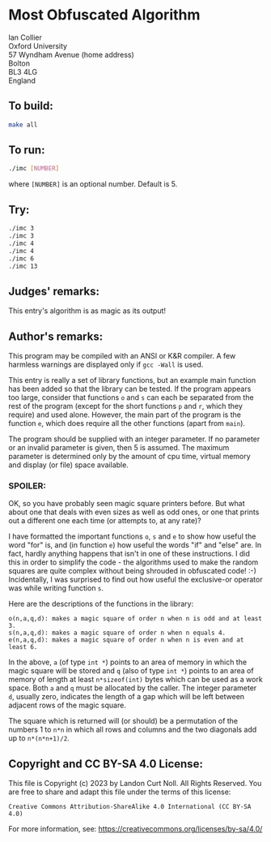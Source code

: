 # Most Obfuscated Algorithm

Ian Collier  
Oxford University  
57 Wyndham Avenue        (home address)  
Bolton  
BL3 4LG  
England

## To build:

```sh
make all
```

## To run:

```sh
./imc [NUMBER]
```

where `[NUMBER]` is an optional number. Default is 5.

## Try:

```sh
./imc 3
./imc 3
./imc 4
./imc 4
./imc 6
./imc 13
```

## Judges' remarks:

This entry's algorithm is as magic as its output!


## Author's remarks:

This program may be compiled with an ANSI or K&R compiler.  A few
harmless warnings are displayed only if `gcc -Wall` is used.

This entry is really a set of library functions, but an example
main function has been added so that the library can be tested.  If
the program appears too large, consider that functions `o` and `s` can
each be separated from the rest of the program (except for the short
functions `p` and `r`, which they require) and used alone.  However, the
main part of the program is the function `e`, which does require all the
other functions (apart from `main`).

The program should be supplied with an integer parameter.  If no
parameter or an invalid parameter is given, then 5 is assumed.  The
maximum parameter is determined only by the amount of cpu time, virtual
memory and display (or file) space available.

### SPOILER:

OK, so you have probably seen magic square printers before.  But what
about one that deals with even sizes as well as odd ones, or one that
prints out a different one each time (or attempts to, at any rate)?

I have formatted the important functions `o`, `s` and `e` to show how useful
the word "for" is, and (in function `e`) how useful the words "if" and
"else" are.  In fact, hardly anything happens that isn't in one of these
instructions.  I did this in order to simplify the code - the algorithms
used to make the random squares are quite complex without being shrouded
in obfuscated code! :-)  Incidentally, I was surprised to find out how
useful the exclusive-or operator was while writing function `s`.

Here are the descriptions of the functions in the library:

```
o(n,a,q,d): makes a magic square of order n when n is odd and at least 3.
s(n,a,q,d): makes a magic square of order n when n equals 4.
e(n,a,q,d): makes a magic square of order n when n is even and at least 6.
```

In the above, `a` (of type `int *`) points to an area of memory in which
the magic square will be stored and `q` (also of type `int *`) points to
an area of memory of length at least `n*sizeof(int)` bytes which can be
used as a work space.  Both `a` and `q` must be allocated by the caller.
The integer parameter `d`, usually zero, indicates the length of a gap
which will be left between adjacent rows of the magic square.

The square which is returned will (or should) be a permutation of the
numbers 1 to `n*n` in which all rows and columns and the two diagonals
add up to `n*(n*n+1)/2`.

## Copyright and CC BY-SA 4.0 License:

This file is Copyright (c) 2023 by Landon Curt Noll.  All Rights Reserved.
You are free to share and adapt this file under the terms of this license:

    Creative Commons Attribution-ShareAlike 4.0 International (CC BY-SA 4.0)

For more information, see: https://creativecommons.org/licenses/by-sa/4.0/
